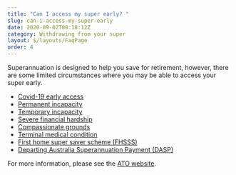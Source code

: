 ```yaml
---
title: "Can I access my super early? "
slug: can-i-access-my-super-early
date: 2020-09-02T00:18:12Z
category: Withdrawing from your super
layout: $/layouts/FaqPage
order: 4
---
```


Superannuation is designed to help you save for retirement, however, there are some limited circumstances where you may be able to access your super early.

- [Covid-19 early access](https://www.futuresuper.com.au/blog/covid-19-early-access)
- [Permanent incapacity](https://www.ato.gov.au/individuals/super/withdrawing-and-using-your-super/early-access-to-your-super/#Accessduetopermanentincapacity)
- [Temporary incapacity](https://www.ato.gov.au/individuals/super/withdrawing-and-using-your-super/early-access-to-your-super/#Temporaryincapacity)
- [Severe financial hardship](https://www.ato.gov.au/individuals/super/withdrawing-and-using-your-super/early-access-to-your-super/#Access_due_to_severe_financial_hardship)
- [Compassionate grounds](https://www.ato.gov.au/individuals/super/withdrawing-and-using-your-super/early-access-to-your-super/#Accessoncompassionategrounds)
- [Terminal medical condition](https://www.ato.gov.au/individuals/super/withdrawing-and-using-your-super/early-access-to-your-super/#Terminalmedicalcondition)
- [First home super saver scheme (FHSSS)](https://www.ato.gov.au/individuals/super/withdrawing-and-using-your-super/first-home-super-saver-scheme/)
- [Departing Australia Superannuation Payment (DASP)](<https://www.ato.gov.au/tax-professionals/services-and-support/working-online/departing-australia-superannuation-payments-(dasp)-online-system/>)

For more information, please see the [ATO website](<https://www.ato.gov.au/tax-professionals/services-and-support/working-online/departing-australia-superannuation-payments-(dasp)-online-system/>).
